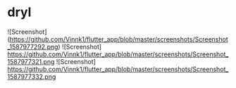 # dryl

![Screenshot] (https://github.com/Vinnk1/flutter_app/blob/master/screenshots/Screenshot_1587977292.png)
![Screenshot] https://github.com/Vinnk1/flutter_app/blob/master/screenshots/Screenshot_1587977321.png
![Screenshot] https://github.com/Vinnk1/flutter_app/blob/master/screenshots/Screenshot_1587977332.png

